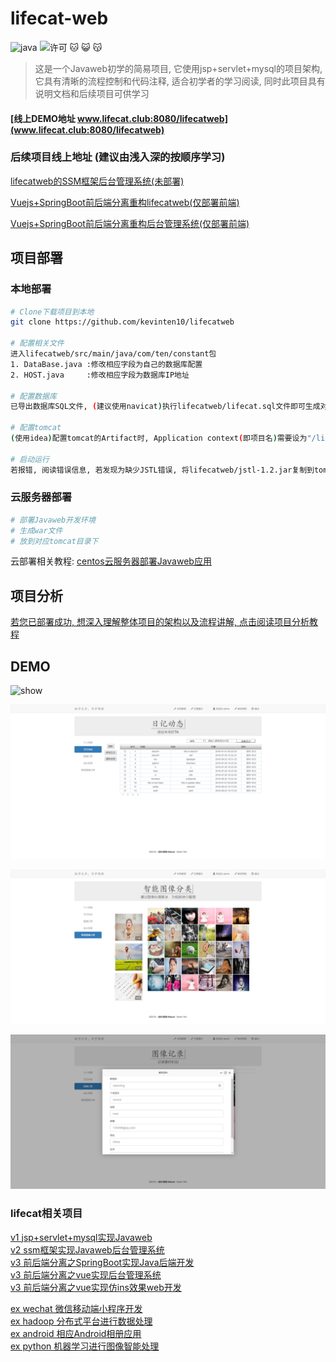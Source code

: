 # lifecat-web

![java](https://img.shields.io/badge/language-java-red.svg)
![许可](https://img.shields.io/dub/l/vibe-d.svg) 
:cat: :smiley_cat: :kissing_cat:

> 这是一个Javaweb初学的简易项目, 它使用jsp+servlet+mysql的项目架构, 它具有清晰的流程控制和代码注释, 适合初学者的学习阅读, 同时此项目具有说明文档和后续项目可供学习

#### [线上DEMO地址 www.lifecat.club:8080/lifecatweb](www.lifecat.club:8080/lifecatweb)

### 后续项目线上地址 (建议由浅入深的按顺序学习)

[lifecatweb的SSM框架后台管理系统(未部署)](http://47.106.11.84)

[Vuejs+SpringBoot前后端分离重构lifecatweb(仅部署前端)](http://www.lifecat.club/lifecat)

[Vuejs+SpringBoot前后端分离重构后台管理系统(仅部署前端)](http://www.lifecat.club/admin)

## 项目部署
### 本地部署
``` bash
# Clone下载项目到本地
git clone https://github.com/kevinten10/lifecatweb

# 配置相关文件
进入lifecatweb/src/main/java/com/ten/constant包
1. DataBase.java :修改相应字段为自己的数据库配置  
2. HOST.java     :修改相应字段为数据库IP地址  
    
# 配置数据库
已导出数据库SQL文件, (建议使用navicat)执行lifecatweb/lifecat.sql文件即可生成对应数据库以及DEMO数据

# 配置tomcat
(使用idea)配置tomcat的Artifact时, Application context(即项目名)需要设为"/lifecatweb"

# 启动运行
若报错, 阅读错误信息, 若发现为缺少JSTL错误, 将lifecatweb/jstl-1.2.jar复制到tomcar/lib中
```

### 云服务器部署
```bash
# 部署Javaweb开发环境
# 生成war文件
# 放到对应tomcat目录下
```
云部署相关教程: [centos云服务器部署Javaweb应用](Read/linux.md)

## 项目分析

[若您已部署成功, 想深入理解整体项目的架构以及流程讲解, 点击阅读项目分析教程](Tutorial.md)

## DEMO

 ![show](Image/show1-1.png)
 
 ![show](Image/show1-2.png)
 
 ![show](Image/show1-3.png)
 
 ![show](Image/show1-4.png)
 
### lifecat相关项目
  [v1 jsp+servlet+mysql实现Javaweb](https://github.com/kevinten10/lifecatweb)    
  [v2 ssm框架实现Javaweb后台管理系统](https://github.com/kevinten10/SSM-lifecat)  
  [v3 前后端分离之SpringBoot实现Java后端开发](https://github.com/kevinten10/springboot-lifecat)  
  [v3 前后端分离之vue实现后台管理系统](https://github.com/kevinten10/Vue-Admin-lifecat)  
  [v3 前后端分离之vue实现仿ins效果web开发](https://github.com/kevinten10/Web-lifecat)  
  
  [ex wechat 微信移动端小程序开发](https://github.com/kevinten10/WeChat-lifecat)  
  [ex hadoop 分布式平台进行数据处理](https://github.com/kevinten10/Hadoop-lifecat)  
  [ex android 相应Android相册应用](https://github.com/kevinten10/Android-lifecat)  
  [ex python 机器学习进行图像智能处理](https://github.com/kevinten10/Python-lifecat)  
